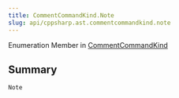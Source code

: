 ```yaml
---
title: CommentCommandKind.Note
slug: api/cppsharp.ast.commentcommandkind.note
---
```

Enumeration Member in [CommentCommandKind](/api/cppsharp/ast/commentcommandkind)

## Summary



```csharp
Note
```

